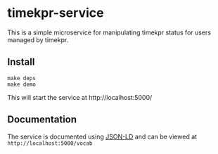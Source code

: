 # timekpr-service

This is a simple microservice for manipulating timekpr status for users managed by timekpr.

## Install

```
make deps
make demo
```

This will start the service at http://localhost:5000/

## Documentation

The service is documented using [JSON-LD](http://json-ld.org/) and can be viewed at `http://localhost:5000/vocab`

